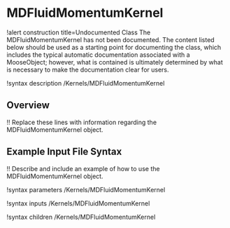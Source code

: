 # MDFluidMomentumKernel

!alert construction title=Undocumented Class
The MDFluidMomentumKernel has not been documented. The content listed below should be used as a starting point for
documenting the class, which includes the typical automatic documentation associated with a
MooseObject; however, what is contained is ultimately determined by what is necessary to make the
documentation clear for users.

!syntax description /Kernels/MDFluidMomentumKernel

## Overview

!! Replace these lines with information regarding the MDFluidMomentumKernel object.

## Example Input File Syntax

!! Describe and include an example of how to use the MDFluidMomentumKernel object.

!syntax parameters /Kernels/MDFluidMomentumKernel

!syntax inputs /Kernels/MDFluidMomentumKernel

!syntax children /Kernels/MDFluidMomentumKernel
